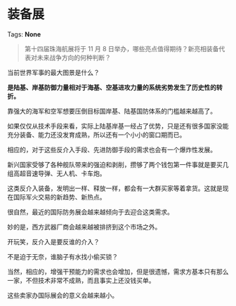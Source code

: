 # 装备展

Tags: **None**

> 第十四届珠海航展将于 11 月 8 日举办，哪些亮点值得期待？新亮相装备代表对未来战争方向的何种判断？



当前世界军事的最大图景是什么？

**是陆基、岸基防御力量相对于海基、空基进攻力量的系统劣势发生了历史性的转折。**

靠强大的海军和空军想要压倒目标国岸基、陆基国防体系的门槛越来越高了。

如果仅仅从技术手段来看，实际上陆基岸基一经占了优势，只是还有很多国家没能充分装备、能力还没发育成熟，所以还有一个小小的窗口期而已。

相应的，对于这些反介入手段、先进防御手段的需求也会有一个爆炸性发展。

新兴国家受够了各种舰队带来的强迫和剥削，攒够了两个钱包第一件事就是要买几组高超音速导弹、无人机、卡车炮。

这类反介入装备，发明出一样、释放一样，都会有一大群买家等着拿货。这就是现在国际军火交易的新趋势、新热点。

很自然，最近的国际防务展会越来越倾向于去迎合这类需求。

妙的是，西方武器厂商会越来越被排挤到这个市场之外。

开玩笑，反介入是要反谁的介入？

不是迫于无奈，谁脑子有水找小偷买锁？

  


当然，相应的，增强干预能力的需求也会增加，但是很遗憾，需求方基本只有那么一家，不但技术非常不成熟，而且事实上还没钱买单。

这些卖家办国际展会的意义会越来越小。



